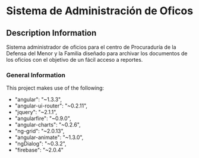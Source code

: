 # Sistema de Administración de Oficos


## Description Information

Sistema administrador de oficios para el centro de Procuraduría de la Defensa del Menor y la Familia diseñado para archivar los documentos de los oficios con el objetivo de un fácil acceso a reportes.


### General Information

This project makes use of the following:

- "angular": "~1.3.3",
- "angular-ui-router": "~0.2.11",
- "jquery": "~2.1.1",
- "angularfire": "~0.9.0",
- "angular-charts": "~0.2.6",
- "ng-grid": "~2.0.13",
- "angular-animate": "~1.3.0",
- "ngDialog": "~0.3.2",
- "firebase": "~2.0.4"
